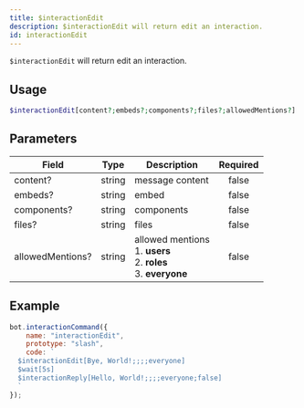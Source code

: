 ```yaml
---
title: $interactionEdit
description: $interactionEdit will return edit an interaction.
id: interactionEdit
---
```


`$interactionEdit` will return edit an interaction.

## Usage

```php
$interactionEdit[content?;embeds?;components?;files?;allowedMentions?]
```

## Parameters

| Field            | Type   | Description                                                                     | Required |
|------------------|--------|---------------------------------------------------------------------------------|:--------:|
| content?         | string | message content                                                                 |  false   |
| embeds?          | string | embed                                                                           |  false   |
| components?      | string | components                                                                      |  false   |
| files?           | string | files                                                                           |  false   |
| allowedMentions? | string | allowed mentions <br /> 1. **users** <br /> 2. **roles** <br /> 3. **everyone** |  false   |

## Example

```javascript
bot.interactionCommand({
    name: "interactionEdit",
    prototype: "slash",
    code: `
  $interactionEdit[Bye, World!;;;;everyone]
  $wait[5s]
  $interactionReply[Hello, World!;;;;everyone;false]
  `
});
```
